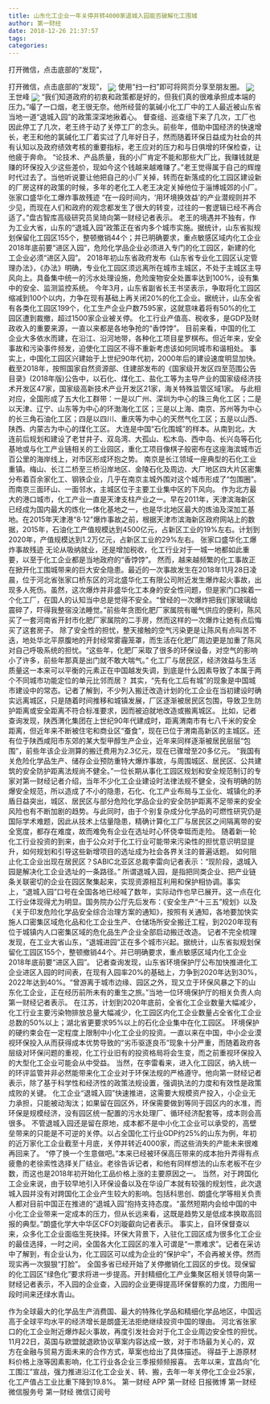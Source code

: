 ```yaml
---
title: 山东化工企业一年关停并转4000家退城入园能否破解化工围城
author: 第一财经
date: 2018-12-26 21:37:57
tags: 
categories: 
---
```

打开微信，点击底部的“发现”，
<!-- more -->
打开微信，点击底部的“发现”，
<img align="center" border="0" src="https://imgcdn.yicai.com/uppics/images/2018/12/6d344d01ca34bf5ad3b99f0b1a0aa9fa.jpg" />
使用“扫一扫”即可将网页分享至朋友圈。
<img align="center" border="0" src="https://imgcdn.yicai.com/uppics/images/2018/12/fdb37330fa7366eb9ecededd17c13794.jpg" />
王世峰
<img align="center" border="0" src="https://imgcdn.yicai.com/uppics/images/2018/12/5f5be83231f1971bce877e78ade08205.jpg" />
“我们知道政府的初衷和政策都是好的，但我们真的很难承担成本端的压力。”嘬了一口烟，老王很无奈。他所经营的氯碱小化工厂中的工人最近被山东省当地一道“退城入园”的政策深深地揪着心。
督查组、巡查组下来了几次，工厂也因此停工了几次，老王终于动了关停工厂的念头。前些年，借助中国经济的快速增长，老王和他的氯碱化工厂着实过了几年好日子，然而随着环保日益成为社会的共有认知以及政府绩效考核的重要指标，老王应对的压力和与日俱增的环保检查，让他疲于奔命。
“论技术、产品质量，我的小厂肯定不能和那些大厂比，我赚钱就是赚的环保投入少这些差价，现如今这个钱越来越难赚了。”老王觉得属于自己的辉煌时代过去了。当他听说要让他把自己的小厂关掉，转而在新落成的化工园区建设新的厂房这样的政策的时候，多年的老化工人老王决定关掉他位于淄博城郊的小厂。
张家口盛华化工爆炸事故残迹
“在一段时间内，‘用环境换效益’的产业潜规则并不少见，而现在人们和政府的观念都发生了很大的转变，过往的一套逻辑已经不再合适了。”盘古智库高级研究员吴琦向第一财经记者表示。
老王的境遇并不独有，作为工业大省，山东的“退城入园”政策正在省内多个城市实施。据统计，山东省拟规划保留化工园区155个，整顿撤销44个；并已明确要求，重点敏感区域内化工企业2018年底前要“进区入园”，危险化学品企业必须进入专门的化工园区，新建的化工企业必须“进区入园”。
2018年初山东省政府发布《山东省专业化工园区认定管理办法》，《办法》明确，专业化工园区须远离所在城市主城区，不处于主城区主导风向上。具备集中统一的污水处理设施，危险废物安全处置率达到100%，设有集中的安全、监测监控系统。
今年3月，山东省副省长王书坚表示，争取将化工园区缩减到100个以内，力争在现有基础上再关闭20%的化工企业。据统计，山东全省有各类化工园区199个，化工生产企业户数7595家，这就意味着将有50%的化工园区遭到裁撤，超过1500家企业被关停。
化工行业产值高、税收多，是GDP及财政收入的重要来源，一直以来都是各地争抢的“香饽饽”。
目前来看，中国的化工企业大多依水而建，在沿江、沿河地带，各种化工项目星罗棋布。但近年来，安全事故和污染事件频发，迫使化工园区不得不重新考虑该如何同城市和谐相处。
事实上，中国化工园区兴建始于上世纪90年代初，2000年后的建设速度明显加快。截至2018年，按照国家自然资源部、住建部发布的《国家级开发区四至范围公告目录》(2018年版)公告中，以石化、煤化工、盐化工等为主导产业的国家级经济技术开发区47家，国家级高新技术产业开发区21家，海关特殊监管区域1家。
与此相对应，全国形成了五大化工群带：一是以广州、深圳为中心的珠三角化工区；二是以天津、辽宁、山东等为中心的环渤海化工区；三是以上海、南京、苏州等为中心的长三角石油化工区；四是以四川、重庆等为中心的天然气化工区；五是以山西、陕西、内蒙古为中心的煤化工区。
大连是中国“石化围城”的样本。从南到北，大连前后规划和建设了老甘井子、双岛湾、大孤山、松木岛、西中岛、长兴岛等石化基地或与化工产业链相关的工业园区，重化工项目像棋子般密布在这座海滨城市近百公里的海岸线上，对市区形成环抱之势。
南京是长江领域一座典型的石化工业重镇。梅山、长江二桥至三桥沿岸地区、金陵石化及周边、大厂地区四大片区密集分布着百余家化工、钢铁企业，几乎在南京主城外围对这个城市形成了“包围圈”。而南京三面环山、一面邻水，主城区位于主要工业集中区的下风向。
作为北方最大的港口城市，化工产业一直是天津支柱产业之一。早在2011年，天津滨海新区已经成为国内最大的炼化一体化基地之一，也是华北地区最大的炼油及深加工基地。在2015年天津港“8·12”爆炸事故之前，根据天津市滨海新区政府网站上的数据，2015年，石油化工产值规模达到4500亿元，占新区工业的19%左右。计划到2020年，产值规模达到1.2万亿元，占新区工业的29%左右。
张家口盛华化工爆炸事故残迹
无论从吸纳就业，还是增加税收，化工行业对于一城一地都如此重要，以至于化工企业都是当地政府的“香饽饽”。
然而，越来越频繁的化工事故正在掀开化工围城带来的巨大安全隐患。最近的一次事故发生在2018年11月28日凌晨，位于河北省张家口桥东区的河北盛华化工有限公司附近发生爆炸起火事故，出现多人死伤。虽然，这次爆炸并非盛华化工本身的安全性问题，但是家门口挨着一个化工厂，在国人的认知当中总是觉得不安全。“曾经的一次爆炸把我们家玻璃给震碎了，吓得我整宿没法睡觉。”前些年贪图化肥厂家属院有暖气供应的便利，陈风买了一套河南省开封市化肥厂家属院的二手房，然而这样的一次爆炸让她有点后悔买了这套房子。
除了安全性的担忧，整天接触的空气污染更是让陈风有点叫苦不迭，地处华北平原腹地的开封经常雾霾笼罩，而生活在化肥厂周边更是加重了陈风对自己呼吸系统的担忧。“这些年，化肥厂采取了很多的环保设备，对空气的影响小了许多，前些年那真是出门就不敢大喘气。”
化工厂与居民区，经济效益与生活质量这一本来可以平衡的元素正在中国越发失调，到底是什么因素导致了本属于两个不同城市功能定位的单元比邻而居？
其实，“先有化工后有城”的现象是中国城市建设中的常态。记者了解到，不少列入搬迁改造计划的化工企业在当初建设时确实远离城区，只是随着时间推移和城镇发展，厂区逐渐被居民区包围，导致卫生防护距离或安全距离不符合标准要求，因而被迫就地改造或搬离城区。
比如，记者查询发现，陕西渭化集团在上世纪90年代建成时，距离渭南市有七八千米的安全距离，但近年来不断被住宅和商业区“蚕食”，现在已位于渭南高新区的主城区。还有位于陕西咸阳市东郊的某大型甲醇生产企业，近年来同样逐渐被居民层层“包围”，前些年该企业测算的搬迁费用为2.3亿元，现在已骤增至20多亿元。
“我国有关危险化学品生产、储存企业预防重特大爆炸事故，与周围城区、居民区、公共建筑的安全防护距离法规尚不健全。”一位长期从事化工园区规划和安全规范制订的专家对第一财经记者介绍，当年不少化工企业建设时法律法规不健全，没有明确的防爆安全规范，所以造成了不小的隐患，石化、化工产业布局与工业化、城镇化的矛盾日益突出，城区、居民区与部分危险化学品企业的安全防护距离不足带来的安全风险也有不断加剧的趋势。与此同时，由于个别复杂成分化学品的可燃性研究仍是国际学术难题，因此从技术上估量隐患，精确计算化工厂与居民区之间隔离带的安全宽度，都存在难度，故而难免有企业在选址时心怀侥幸铤而走险。
随着新一轮化工行业投资的到来，由于公众对于化工行业可能带来污染性的担忧意识明显提升，如何规划和引导这些新增项目的选址成为社会各界关注的普遍话题。
如何阻止化工企业出现在居民区？SABIC北亚区总裁李雷向记者表示：“现阶段，退城入园是解决化工企业选址的一条路径。”
所谓退城入园，是指把同类企业、把产业链条关联密切的企业在园区聚集起来，实现资源相互利用和保护相协调。事实上，“退城入园”口号在全国各地已经喊了数年，实际动作也早已展开。这一点在化工行业体现得尤为明显。国务院办公厅先后发布：《安全生产“十三五”规划》以及《关于印发危险化学品安全综合治理方案的通知》，按照有关通知，各地要加快实施人口密集区域危化品和化工企业生产、仓储场所安全搬迁工程，到2020年现有位于城镇内人口密集区域的危化品生产企业全部启动搬迁改造。
记者不完全梳理发现，在工业大省山东，“退城进园”正在多个城市兴起。据统计，山东省拟规划保留化工园区155个，整顿撤销44个。并已明确要求，重点敏感区域内化工企业2018年底前要“进区入园”。
记者查询发现，山东省环境保护厅公布加快推进化工企业进区入园的时间表，在现有入园率20%的基础上，力争到2020年达到30%，2022年达到40%。“曾游离于城市边缘、园区之外，现又立于环保风暴之下的山东化工企业，正在经历前所未有的重生之旅。”当地一位环境保护厅的相关负责人向第一财经记者表示。
在江苏，计划到2020年底前，全省化工企业数量大幅减少，化工行业主要污染物排放总量大幅减少，化工园区内化工企业数量占全省化工企业总数的50%以上；湖北省更要求95%以上的石化企业集中在化工园区。
环境保护的硬约束会在一定程度上限制中小化工企业的投资。一直以来在中国，中小企业漠视环保投入从而获得成本优势导致的“劣币驱逐良币”现象十分严重，而随着政府各层级对环保问题的重视，化工行业旧有的投资格局将会生变，而之前重视环保投入的大型化工企业可能会从中受益。
当然，在李雷看来，进入化工园区，纳入统一的环评监管并非必然能带来化工企业对于环保法规的严格遵守。他向第一财经记者表示，除了基于科学性和经济性的政策法规设置，强调执法的力度和有效性是政策成败的关键。
化工企业“退城入园”快速推进，这需要大规模资产投入，小企业无力承担，只能被动淘汰；如果留在园区外，环保需要做到等同于园区内的水准，而环保是规模经济，没有园区统一配置的污水处理厂、循环经济配套等，成本则会高很多。
不管退城入园还是留在原地，成本都不是中小化工企业可以承受的，高壁垒带来的只能是不可逆的关停。以占全国化工行业GDP约25%的山东为例，年初的近万家化工企业截至十月底，关停并转近4000家，而这些消失的产能未来很难再回来了。
“停了换一个生意做吧。”本来已经被环保高压带来的成本抬升弄得有点疲惫的老徐索性选择关厂结业。老徐告诉记者，和他有同样想法的山东老板不在少数，而这也是2018年初开始化工品价格上涨的主要原因之一。
当然，对于跨国化工企业来说，由于较早地引入环保设备以及在华设厂本就有较强的规划性，此次退城入园并没有对跨国化工企业产生较大的影响。包括科思创、朗盛化学等相关负责人都对目前中国正在推进的“退城入园”抱持支持态度。“虽然短期内会给中国的中小化工企业带来一定成本的压力，但从长远来看，这既是趋势又是低成本换取高回报的典型。”朗盛化学大中华区CFO刘璇叡向记者表示。
事实上，自环保督查以来，众多化工企业面临生死抉择。环保大背景下，入驻化工园区成为很多化工企业的最佳选择，一时之间，全国各大化工园区的准入可谓是“一票难求”。记者在采访中了解到，有企业认为，化工园区可以成为企业的“保护伞”，不会再被关停。然而现实再一次狠狠“打脸”。
全国多省已经开始了关停撤销化工园区的步伐。现保留的化工园区“绿色化”要求将进一步提高。开封精细化工产业集聚区相关领导向第一财经记者表示，不入园的企业查，入园的企业更得提高环保督察的力度，力图用一段时间来还绿水青山。
 
 
作为全球最大的化学品生产消费国、最大的特殊化学品和精细化学品地区，中国远高于全球平均水平的经济增长是朗盛无法拒绝继续投资中国的理由。
河北省张家口的化工企业附近爆炸起火事故，再度引发社会对于化工企业周边安全性的担忧。
11月22日，英国与欧盟就退欧协议草案内容达成一致，对于市场最为关心的，双方在金融与贸易方面未来的合作方式，草案也给出了具体描述。
得益于上游原材料价格上涨等因素影响，化工行业各企业三季报频频报喜。
去年以来，宜昌向“化工围江”宣战，强力推进沿江化工企业关、转、搬，去年一年关停化工企业25家，化工产值占工业比重下降到19.8%。
第一财经
APP
第一财经
日报微博
第一财经
微信服务号
第一财经
微信订阅号
